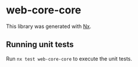 # web-core-core

This library was generated with [Nx](https://nx.dev).

## Running unit tests

Run `nx test web-core-core` to execute the unit tests.
